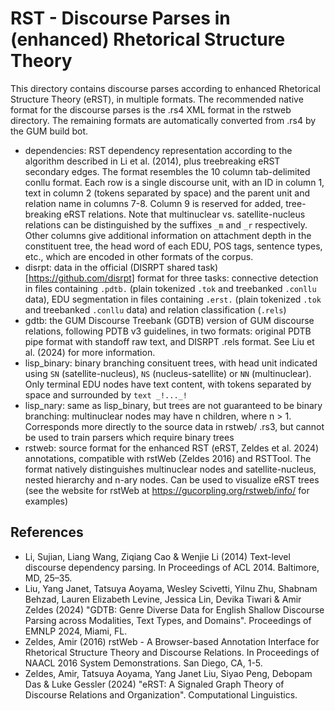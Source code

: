 # RST - Discourse Parses in (enhanced) Rhetorical Structure Theory

This directory contains discourse parses according to enhanced Rhetorical Structure Theory (eRST), in multiple formats. The recommended native format for the discourse parses is the .rs4 XML format in the rstweb directory. The remaining formats are automatically converted from .rs4 by the GUM build bot.

  * dependencies: RST dependency representation according to the algorithm described in Li et al. (2014), plus treebreaking eRST secondary edges. The format resembles the 10 column tab-delimited conllu format. Each row is a single discourse unit, with an ID in column 1, text in column 2 (tokens separated by space) and the parent unit and relation name in columns 7-8. Column 9 is reserved for added, tree-breaking eRST relations. Note that multinuclear vs. satellite-nucleus relations can be distinguished by the suffixes `_m` and `_r` respectively. Other columns give additional information on attachment depth in the constituent tree, the head word of each EDU, POS tags, sentence types, etc., which are encoded in other formats of the corpus.
  * disrpt: data in the official (DISRPT shared task)[https://github.com/disrpt] format for three tasks: connective detection in files containing `.pdtb.` (plain tokenized `.tok` and treebanked `.conllu` data), EDU segmentation in files containing `.erst.` (plain tokenized `.tok` and treebanked `.conllu` data) and relation classification (`.rels`)
  * gdtb: the GUM Discourse Treebank (GDTB) version of GUM discourse relations, following PDTB v3 guidelines, in two formats: original PDTB pipe format with standoff raw text, and DISRPT .rels format. See Liu et al. (2024) for more information.
  * lisp_binary: binary branching consituent trees, with head unit indicated using `SN` (satellite-nucleus), `NS` (nucleus-satellite) or `NN` (multinuclear). Only terminal EDU nodes have text content, with tokens separated by space and surrounded by `text _!..._!`
  * lisp_nary: same as lisp_binary, but trees are not guaranteed to be binary branching: multinuclear nodes may have n children, where n > 1. Corresponds more directly to the source data in rstweb/ .rs3, but cannot be used to train parsers which require binary trees
  * rstweb: source format for the enhanced RST (eRST, Zeldes et al. 2024) annotations, compatible with rstWeb (Zeldes 2016) and RSTTool. The format natively distinguishes multinuclear nodes and satellite-nucleus, nested hierarchy and n-ary nodes. Can be used to visualize eRST trees (see the website for rstWeb at https://gucorpling.org/rstweb/info/ for examples)

## References

  * Li, Sujian, Liang Wang, Ziqiang Cao & Wenjie Li (2014) Text-level discourse dependency parsing. In Proceedings of ACL 2014. Baltimore, MD, 25–35.
  * Liu, Yang Janet, Tatsuya Aoyama, Wesley Scivetti, Yilnu Zhu, Shabnam Behzad, Lauren Elizabeth Levine, Jessica Lin, Devika Tiwari & Amir Zeldes (2024) "GDTB: Genre Diverse Data for English Shallow Discourse Parsing across Modalities, Text Types, and Domains". Proceedings of EMNLP 2024, Miami, FL.
  * Zeldes, Amir (2016) rstWeb - A Browser-based Annotation Interface for Rhetorical Structure Theory and Discourse Relations. In Proceedings of NAACL 2016 System Demonstrations. San Diego, CA, 1-5.
  * Zeldes, Amir, Tatsuya Aoyama, Yang Janet Liu, Siyao Peng, Debopam Das & Luke Gessler (2024) "eRST: A Signaled Graph Theory of Discourse Relations and Organization". Computational Linguistics.